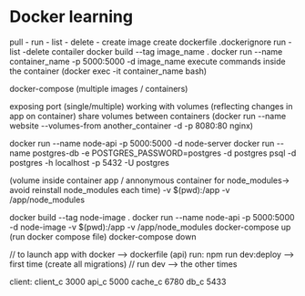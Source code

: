 # Docker learning

pull - run - list - delete - create image
create dockerfile
.dockerignore
run - list -delete contailer
docker build --tag image_name .
docker run --name container_name -p 5000:5000 -d image_name
execute commands inside the container (docker exec -it container_name bash)

docker-compose (multiple images / containers)

exposing port (single/multiple)
working with volumes (reflecting changes in app on container)
share volumes between containers (docker run --name website --volumes-from another_container -d -p 8080:80 nginx)

docker run --name node-api -p 5000:5000 -d node-server
docker run --name postgres-db -e POSTGRES_PASSWORD=postgres -d postgres
psql -d postgres -h localhost -p 5432 -U postgres

(volume inside container app / annonymous container for node_modules-> avoid reinstall node_modules each time)
-v $(pwd):/app -v /app/node_modules

docker build --tag node-image .
docker run --name node-api -p 5000:5000 -d node-image -v $(pwd):/app -v /app/node_modules
docker-compose up (run docker compose file)
docker-compose down


// to launch app with docker --> dockerfile (api) run: npm run dev:deploy --> first time (create all migrations)
// run dev --> the other times

client:
client_c 3000
api_c 5000
cache_c 6780
db_c 5433